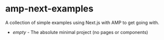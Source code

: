 # amp-next-examples
A collection of simple examples using Next.js with AMP to get going with.

* *empty* - The absolute minimal project (no pages or components)

